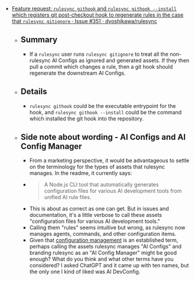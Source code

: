 - [Feature request: `rulesync githook` and `rulesync githook --install` which registers git post-checkout hook to regenerate rules in the case that `rulesync gitignore` · Issue #351 · dyoshikawa/rulesync](https://github.com/dyoshikawa/rulesync/issues/351)
	- ## Summary
		- If a `rulesync` user runs `rulesync gitignore` to treat all the non-rulesync AI Configs as ignored and generated assets. If they then pull a commit which changes a rule, then a git hook should regenerate the downstream AI Configs.
	- ## Details
		- `rulesync githook` could be the executable entrypoint for the hook, and `rulesync githook --install` could be the command which installed the git hook into the repository.
	- ## Side note about wording - AI Configs and AI Config Manager
		- From a marketing perspective, it would be advantageous to settle on the terminology for the types of assets that rulesync manages. In the readme, it currently says:
		- > A Node.js CLI tool that automatically generates configuration files for various AI development tools from unified AI rule files.
		- This is about as correct as one can get. But in issues and documentation, it's a little verbose to call these assets "configuration files for various AI development tools."
		- Calling them "rules" seems intuitive but wrong, as rulesync now manages agents, commands, and other configuration items.
		- Given that [configuration management](https://en.wikipedia.org/wiki/Configuration_management) is an established term, perhaps calling the assets rulesync manages "AI Configs" and branding rulesync as an "AI Config Manager" might be good enough? What do you think and what other terms have you considered? I asked ChatGPT and it came up with ten names, but the only one I kind of liked was AI DevConfig.